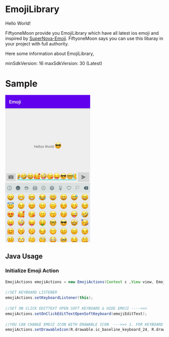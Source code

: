 # EmojiLibrary
Hello World!

FiftyoneMoon provide you EmojiLibrary which have all latest ios emoji and inspired by [SuperNova-Emoji](https://github.com/hani-momanii/SuperNova-Emoji).
FiftyoneMoon says you can use this libaray in your project with full authority.

Here some information about EmojiLibrary,

minSdkVersion: 16
maxSdkVersion: 30 (Latest)

# Sample
<img src="./Images/ios_emoji.jpeg" alt="Normal Keyboard" width="270">

## Java Usage

### Initialize Emoji Action

```groovy
EmojiActions emojiActions = new EmojiActions(Context c ,View view, EmojiEditText emojiEditText, EmojiButton emojiButton);

//SET KEYBOARD LISTENER
emojiActions.setKeyboardListener(this);

//SET ON CLICK EDITTEXT OPEN SOFT KEYBOARD & HIDE EMOJI ---->>>
emojiActions.setOnClickEditTextOpenSoftKeyboard(emojiEditText);

//YOU CAN CHANGE EMOJI ICON WITH DRAWABLE ICON  --->>> 1. FOR KEYBOARD 2. FOR EMOJI ICON
emojiActions.setDrawableIcon(R.drawable.ic_baseline_keyboard_24, R.drawable.ic_baseline_emoji_emotions_24);

```



